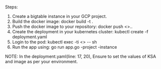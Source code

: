 Steps:

1. Create a bigtable instance in your GCP project.
2. Build the docker image: docker build -t <tag> .
3. Push the docker image to your repository: docker push <>..
4. Create the deployment in your kubernetes cluster: kubectl create -f deployment.yaml
5. Login to the pod: kubectl exec -ti <> -- sh
6. Run the app using: go run app.go -project <project-id> -instance <bigtable-instance-id>
  
  
NOTE: In the deployment.yaml(line: 17, 20), Ensure to set the values of KSA and image as per your environment.
